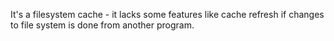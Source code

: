 It's a filesystem cache - it lacks some features like cache refresh if changes to file system is done from another program.

